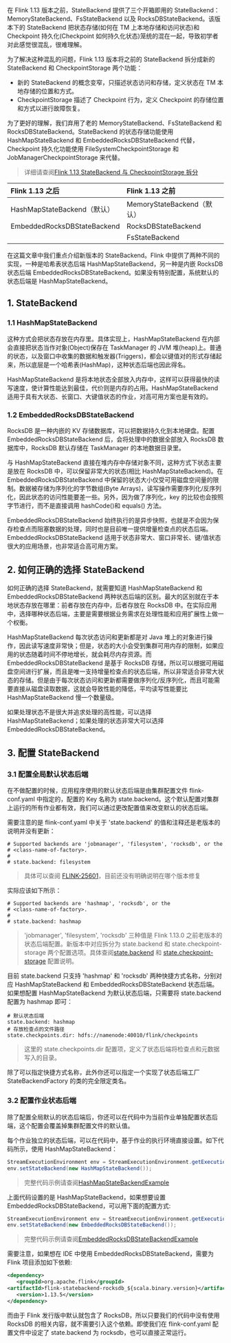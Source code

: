 在 Flink 1.13 版本之前，StateBackend 提供了三个开箱即用的 StateBackend：MemoryStateBackend、FsStateBackend 以及 RocksDBStateBackend。该版本下的 StateBackend 把状态存储(如何在 TM 上本地存储和访问状态)和 Checkpoint 持久化(Checkpoint 如何持久化状态)笼统的混在一起，导致初学者对此感觉很混乱，很难理解。

为了解决这种混乱的问题，Flink 1.13 版本将之前的 StateBackend 拆分成新的 StateBackend 和 CheckpointStorage 两个功能：
- 新的 StateBackend 的概念变窄，只描述状态访问和存储，定义状态在 TM 本地存储的位置和方式。
- CheckpointStorage 描述了 Checkpoint 行为，定义 Checkpoint 的存储位置和方式以进行故障恢复。

为了更好的理解，我们弃用了老的 MemoryStateBackend、FsStateBackend 和 RocksDBStateBackend。StateBackend 的状态存储功能使用 HashMapStateBackend 和 EmbeddedRocksDBStateBackend 代替，Checkpoint 持久化功能使用 FileSystemCheckpointStorage 和 JobManagerCheckpointStorage 来代替。
> 详细请查阅[Flink 1.13 StateBackend 与 CheckpointStorage 拆分](https://smartsi.blog.csdn.net/article/details/123057769)

| Flink 1.13 之后     | Flink 1.13 之前     |
| :------------- | :------------- |
| HashMapStateBackend（默认）       | MemoryStateBackend（默认）      |
| EmbeddedRocksDBStateBackend | RocksDBStateBackend|
| | FsStateBackend |

在这篇文章中我们重点介绍新版本的 StateBackend。Flink 中提供了两种不同的实现，一种是哈希表状态后端 HashMapStateBackend，另一种是内嵌 RocksDB 状态后端 EmbeddedRocksDBStateBackend。如果没有特别配置，系统默认的状态后端是 HashMapStateBackend。

## 1. StateBackend

### 1.1 HashMapStateBackend

这种方式会把状态存放在内存里。具体实现上，HashMapStateBackend 在内部会直接把状态当作对象(Object)保存在 TaskManager 的 JVM 堆(heap)上。普通的状态，以及窗口中收集的数据和触发器(Triggers)，都会以键值对的形式存储起来，所以底层是一个哈希表(HashMap)，这种状态后端也因此得名。

HashMapStateBackend 是将本地状态全部放入内存中，这样可以获得最快的读写速度，使计算性能达到最佳，代价则是内存的占用。HashMapStateBackend 适用于具有大状态、长窗口、大键值状态的作业，对高可用方案也是有效的。

### 1.2 EmbeddedRocksDBStateBackend

RocksDB 是一种内嵌的 KV 存储数据库，可以把数据持久化到本地硬盘。配置 EmbeddedRocksDBStateBackend 后，会将处理中的数据全部放入 RocksDB 数据库中，RocksDB 默认存储在 TaskManager 的本地数据目录里。

与 HashMapStateBackend 直接在堆内存中存储对象不同，这种方式下状态主要是放在 RocksDB 中，可以保留非常大的状态(相比 HashMapStateBackend)。在 EmbeddedRocksDBStateBackend 中保留的状态大小仅受可用磁盘空间量的限制。数据被存储为序列化的字节数组(Byte Arrays)，读写操作需要序列化/反序列化，因此状态的访问性能要差一些。另外，因为做了序列化，key 的比较也会按照字节进行，而不是直接调用 hashCode()和 equals() 方法。

EmbeddedRocksDBStateBackend 始终执行的是异步快照，也就是不会因为保存检查点而阻塞数据的处理，同时也是目前唯一提供增量检查点的状态后端。EmbeddedRocksDBStateBackend 适用于状态非常大、窗口非常长、键/值状态很大的应用场景，也非常适合高可用方案。

## 2. 如何正确的选择 StateBackend

如何正确的选择 StateBackend，就需要知道 HashMapStateBackend 和 EmbeddedRocksDBStateBackend 两种状态后端的区别。最大的区别就在于本地状态存放在哪里：前者存放在内存中，后者存放在 RocksDB 中。在实际应用中，选择哪种状态后端，主要是需要根据业务需求在处理性能和应用扩展性上做一个权衡。

HashMapStateBackend 每次状态访问和更新都是对 Java 堆上的对象进行操作，因此读写速度非常快；但是，状态的大小会受到集群可用内存的限制，如果应用的状态随着时间不停地增长，就会耗尽内存资源。而 EmbeddedRocksDBStateBackend 是基于 RocksDB 存储，所以可以根据可用磁盘空间进行扩展，而且是唯一支持增量检查点的状态后端，所以非常适合非常大状态的存储。但是由于每次状态访问和更新都需要做序列化/反序列化，而且可能需要直接从磁盘读取数据，这就会导致性能的降低，平均读写性能要比 HashMapStateBackend 慢一个数量级。

如果处理状态不是很大并追求处理的高性能，可以选择 HashMapStateBackend；如果处理的状态非常大可以选择 EmbeddedRocksDBStateBackend。

## 3. 配置 StateBackend

### 3.1 配置全局默认状态后端

在不做配置的时候，应用程序使用的默认状态后端是由集群配置文件 flink-conf.yaml 中指定的，配置的 Key 名称为 state.backend。这个默认配置对集群上运行的所有作业都有效，我们可以通过更改配置值来改变默认的状态后端。

需要注意的是 flink-conf.yaml 中关于 'state.backend' 的值和注释还是老版本的说明并没有更新：
```
# Supported backends are 'jobmanager', 'filesystem', 'rocksdb', or the
# <class-name-of-factory>.
#
# state.backend: filesystem
```
> 具体可以查阅 [FLINK-25601](https://issues.apache.org/jira/browse/FLINK-25601)，目前还没有明确说明在哪个版本修复

实际应该如下所示：
```
# Supported backends are 'hashmap', 'rocksdb', or the
# <class-name-of-factory>.
#
# state.backend: hashmap
```
> 'jobmanager', 'filesystem', 'rocksdb' 三种值是 Flink 1.13.0 之前老版本的状态后端配置。新版本中对应拆分为 state.backend 和 state.checkpoint-storage 两个配置选项。具体查阅[state.backend](https://nightlies.apache.org/flink/flink-docs-release-1.13/docs/deployment/config/#state-backend) 和 [state.checkpoint-storage](https://nightlies.apache.org/flink/flink-docs-release-1.13/docs/deployment/config/#state-checkpoint-storage) 配置说明。

目前 state.backend 只支持 'hashmap' 和 'rocksdb' 两种快捷方式名称，分别对应 HashMapStateBackend 和 EmbeddedRocksDBStateBackend 状态后端。如果想配置 HashMapStateBackend 为默认状态后端，只需要将 state.backend 配置为 hashmap 即可：
```
# 默认状态后端
state.backend: hashmap
# 存放检查点的文件路径
state.checkpoints.dir: hdfs://namenode:40010/flink/checkpoints
```
> 这里的 state.checkpoints.dir 配置项，定义了状态后端将检查点和元数据写入的目录。

除了可以指定快捷方式名称，此外你还可以指定一个实现了状态后端工厂 StateBackendFactory 的类的完全限定类名。

### 3.2 配置作业状态后端

除了配置全局默认的状态后端后，你还可以在代码中为当前作业单独配置状态后端，这个配置会覆盖掉集群配置文件的默认值。

每个作业独立的状态后端，可以在代码中，基于作业的执行环境直接设置。如下代码所示，使用 HashMapStateBackend：
```java
StreamExecutionEnvironment env = StreamExecutionEnvironment.getExecutionEnvironment();
env.setStateBackend(new HashMapStateBackend());
```
> 完整代码示例请查阅[HashMapStateBackendExample](https://github.com/sjf0115/data-example/blob/master/flink-example/src/main/java/com/flink/example/stream/state/statebackend/HashMapStateBackendExample.java)

上面代码设置的是 HashMapStateBackend，如果想要设置 EmbeddedRocksDBStateBackend，可以用下面的配置方式:
```java
StreamExecutionEnvironment env = StreamExecutionEnvironment.getExecutionEnvironment();
env.setStateBackend(new EmbeddedRocksDBStateBackend());
```
> 完整代码示例请查阅[EmbeddedRocksDBStateBackendExample](https://github.com/sjf0115/data-example/blob/master/flink-example/src/main/java/com/flink/example/stream/state/statebackend/EmbeddedRocksDBStateBackendExample.java)

需要注意，如果想在 IDE 中使用 EmbeddedRocksDBStateBackend，需要为 Flink 项目添加如下依赖:
```xml
<dependency>
   <groupId>org.apache.flink</groupId>
<artifactId>flink-statebackend-rocksdb_${scala.binary.version}</artifactId>
   <version>1.13.5</version>
</dependency>
```
而由于 Flink 发行版中默认就包含了 RocksDB，所以只要我们的代码中没有使用 RocksDB 的相关内容，就不需要引入这个依赖。即使我们在 flink-conf.yaml 配置文件中设定了 state.backend 为 rocksdb，也可以直接正常运行。

